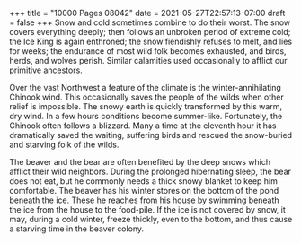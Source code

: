 +++
title = "10000 Pages 08042"
date = 2021-05-27T22:57:13-07:00
draft = false
+++
Snow and cold sometimes combine to do their worst. The snow covers everything deeply; then follows an unbroken period of extreme cold; the Ice King is again enthroned; the snow fiendishly refuses to melt, and lies for weeks; the endurance of most wild folk becomes exhausted, and birds, herds, and wolves perish. Similar calamities used occasionally to afflict our primitive ancestors.

Over the vast Northwest a feature of the climate is the winter-annihilating Chinook wind. This occasionally saves the people of the wilds when other relief is impossible. The snowy earth is quickly transformed by this warm, dry wind. In a few hours conditions become summer-like. Fortunately, the Chinook often follows a blizzard. Many a time at the eleventh hour it has dramatically saved the waiting, suffering birds and rescued the snow-buried and starving folk of the wilds.

The beaver and the bear are often benefited by the deep snows which afflict their wild neighbors. During the prolonged hibernating sleep, the bear does not eat, but he commonly needs a thick snowy blanket to keep him comfortable. The beaver has his winter stores on the bottom of the pond beneath the ice. These he reaches from his house by swimming beneath the ice from the house to the food-pile. If the ice is not covered by snow, it may, during a cold winter, freeze thickly, even to the bottom, and thus cause a starving time in the beaver colony.
